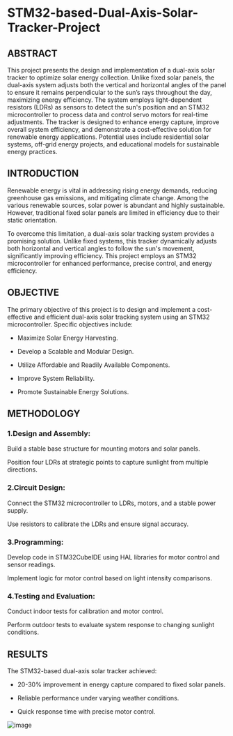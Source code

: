 # STM32-based-Dual-Axis-Solar-Tracker-Project
## ABSTRACT

This project presents the design and implementation of a dual-axis solar tracker to optimize solar energy collection. Unlike fixed solar panels, the dual-axis system adjusts both the vertical and horizontal angles of the panel to ensure it remains perpendicular to the sun’s rays throughout the day, maximizing energy efficiency. The system employs light-dependent resistors (LDRs) as sensors to detect the sun's position and an STM32 microcontroller to process data and control servo motors for real-time adjustments. The tracker is designed to enhance energy capture, improve overall system efficiency, and demonstrate a cost-effective solution for renewable energy applications. Potential uses include residential solar systems, off-grid energy projects, and educational models for sustainable energy practices.

## INTRODUCTION

Renewable energy is vital in addressing rising energy demands, reducing greenhouse gas emissions, and mitigating climate change. Among the various renewable sources, solar power is abundant and highly sustainable. However, traditional fixed solar panels are limited in efficiency due to their static orientation.

To overcome this limitation, a dual-axis solar tracking system provides a promising solution. Unlike fixed systems, this tracker dynamically adjusts both horizontal and vertical angles to follow the sun's movement, significantly improving efficiency. This project employs an STM32 microcontroller for enhanced performance, precise control, and energy efficiency.

## OBJECTIVE

The primary objective of this project is to design and implement a cost-effective and efficient dual-axis solar tracking system using an STM32 microcontroller. Specific objectives include:

- Maximize Solar Energy Harvesting.

- Develop a Scalable and Modular Design.

- Utilize Affordable and Readily Available Components.

- Improve System Reliability.

- Promote Sustainable Energy Solutions.

## METHODOLOGY

### 1.Design and Assembly:

Build a stable base structure for mounting motors and solar panels.

Position four LDRs at strategic points to capture sunlight from multiple directions.

### 2.Circuit Design:

Connect the STM32 microcontroller to LDRs, motors, and a stable power supply.

Use resistors to calibrate the LDRs and ensure signal accuracy.

### 3.Programming:

Develop code in STM32CubeIDE using HAL libraries for motor control and sensor readings.

Implement logic for motor control based on light intensity comparisons.

### 4.Testing and Evaluation:

Conduct indoor tests for calibration and motor control.

Perform outdoor tests to evaluate system response to changing sunlight conditions.

## RESULTS

The STM32-based dual-axis solar tracker achieved:

- 20-30% improvement in energy capture compared to fixed solar panels.

- Reliable performance under varying weather conditions.

- Quick response time with precise motor control.

![image](https://github.com/user-attachments/assets/ee69bae3-40db-4519-aaf8-a82fc2e8ead4)

